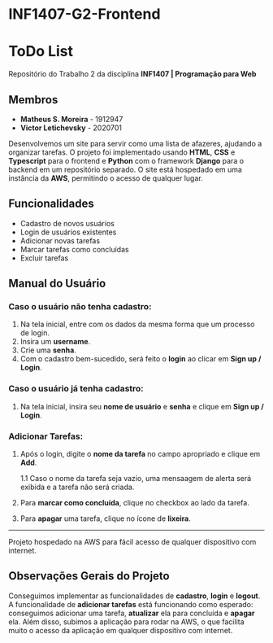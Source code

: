 # INF1407-G2-Frontend

# ToDo List

Repositório do Trabalho 2 da disciplina **INF1407 | Programação para Web**

## Membros
- **Matheus S. Moreira** - 1912947
- **Victor Letichevsky** - 2020701

Desenvolvemos um site para servir como uma lista de afazeres, ajudando a organizar tarefas. O projeto foi implementado usando **HTML**, **CSS** e **Typescript** para o frontend e **Python** com o framework **Django** para o backend em um repositório separado. O site está hospedado em uma instância da **AWS**, permitindo o acesso de qualquer lugar.

## Funcionalidades
- Cadastro de novos usuários
- Login de usuários existentes
- Adicionar novas tarefas
- Marcar tarefas como concluídas
- Excluir tarefas

## Manual do Usuário

### Caso o usuário **não tenha cadastro**:
1. Na tela inicial, entre com os dados da mesma forma que um processo de login.
2. Insira um **username**.
3. Crie uma **senha**.
4. Com o cadastro bem-sucedido, será feito o **login** ao clicar em **Sign up / Login**.

### Caso o usuário **já tenha cadastro**:
1. Na tela inicial, insira seu **nome de usuário** e **senha** e clique em **Sign up / Login**.

### Adicionar Tarefas:
1. Após o login, digite o **nome da tarefa** no campo apropriado e clique em **Add**.

    1.1 Caso o nome da tarefa seja vazio, uma mensaagem de alerta será exibida e a tarefa não será criada.
2. Para **marcar como concluída**, clique no checkbox ao lado da tarefa.
3. Para **apagar** uma tarefa, clique no ícone de **lixeira**.

---

Projeto hospedado na AWS para fácil acesso de qualquer dispositivo com internet.

## Observações Gerais do Projeto

Conseguimos implementar as funcionalidades de **cadastro**, **login** e **logout**. A funcionalidade de **adicionar tarefas** está funcionando como esperado: conseguimos adicionar uma tarefa, **atualizar** ela para concluída e **apagar** ela. Além disso, subimos a aplicação para rodar na AWS, o que facilita muito o acesso da aplicação em qualquer dispositivo com internet.